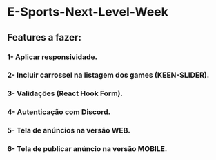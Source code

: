# E-Sports-Next-Level-Week

## Features a fazer:

### 1- Aplicar responsividade.
### 2- Incluir carrossel na listagem dos games (KEEN-SLIDER).
### 3- Validações (React Hook Form).
### 4- Autenticação com Discord.
### 5- Tela de anúncios na versão WEB.
### 6- Tela de publicar anúncio na versão MOBILE.
